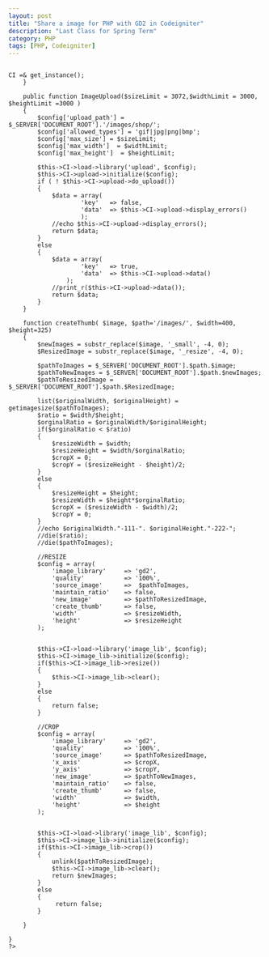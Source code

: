 ```yaml
---
layout: post
title: "Share a image for PHP with GD2 in Codeigniter"
description: "Last Class for Spring Term"
category: PHP
tags: [PHP, Codeigniter]
---
```


<pre><code>
<?php if ( ! defined('BASEPATH')) exit('No direct script access allowed');
class Imglib
{

	public $CI = NULL;
	public function __construct()
	{	
		$this->CI =& get_instance();
	}

	public function ImageUpload($sizeLimit = 3072,$widthLimit = 3000, $heightLimit =3000 )
	{
		$config['upload_path'] = $_SERVER['DOCUMENT_ROOT'].'/images/shop/';
		$config['allowed_types'] = 'gif|jpg|png|bmp';
		$config['max_size']	= $sizeLimit;
		$config['max_width']  = $widthLimit;
		$config['max_height']  = $heightLimit;

		$this->CI->load->library('upload', $config);
		$this->CI->upload->initialize($config);
		if ( ! $this->CI->upload->do_upload())
		{
			$data = array(
					'key' 	=> false,
					'data'  => $this->CI->upload->display_errors()
					);
			//echo $this->CI->upload->display_errors();
			return $data;
		}
		else
		{
			$data = array(
					'key'	=> true,
					'data'  => $this->CI->upload->data()
				);
			//print_r($this->CI->upload->data());
			return $data;
		}
	}

	function createThumb( $image, $path='/images/', $width=400, $height=325)
	{
		$newImages = substr_replace($image, '_small', -4, 0);
		$ResizedImage = substr_replace($image, '_resize', -4, 0);
		
		$pathToImages = $_SERVER['DOCUMENT_ROOT'].$path.$image;
		$pathToNewImages = $_SERVER['DOCUMENT_ROOT'].$path.$newImages;
		$pathToResizedImage = $_SERVER['DOCUMENT_ROOT'].$path.$ResizedImage;
		
		list($originalWidth, $originalHeight) = getimagesize($pathToImages);
		$ratio = $width/$height;
		$orginalRatio = $originalWidth/$originalHeight;
		if($orginalRatio < $ratio)
		{
			$resizeWidth = $width;
			$resizeHeight = $width/$orginalRatio;
			$cropX = 0;
			$cropY = ($resizeHeight - $height)/2;
		}
		else
		{
			$resizeHeight = $height;
			$resizeWidth = $height*$orginalRatio;
			$cropX = ($resizeWidth - $width)/2;
			$cropY = 0;
		}
		//echo $originalWidth."-111-". $originalHeight."-222-";
		//die($ratio);
		//die($pathToImages);

		//RESIZE
		$config = array(
	        'image_library' 	=> 'gd2',
	        'quality' 			=> '100%',
	        'source_image' 		=>  $pathToImages,
	        'maintain_ratio' 	=> false,
	        'new_image' 		=> $pathToResizedImage,
	        'create_thumb' 		=> false,
	        'width' 			=> $resizeWidth,
	        'height' 			=> $resizeHeight
	    );     

		
		$this->CI->load->library('image_lib', $config); 
		$this->CI->image_lib->initialize($config);
		if($this->CI->image_lib->resize())
		{
			$this->CI->image_lib->clear();
		}
		else
		{
			return false;
		}
		
		//CROP
		$config = array(
	        'image_library' 	=> 'gd2',
	        'quality' 			=> '100%',
	        'source_image' 		=> $pathToResizedImage,
	        'x_axis' 			=> $cropX,
	        'y_axis' 			=> $cropY,
	        'new_image' 		=> $pathToNewImages,
	        'maintain_ratio' 	=> false,
	        'create_thumb' 		=> false,
	        'width' 			=> $width,
	        'height' 			=> $height
	    );     

		
		$this->CI->load->library('image_lib', $config); 
		$this->CI->image_lib->initialize($config);
		if($this->CI->image_lib->crop())
		{
			unlink($pathToResizedImage);
			$this->CI->image_lib->clear();
			return $newImages;
		}
		else
		{
			 return false;
		}
		
	}
	
}
?>
</code></pre>
